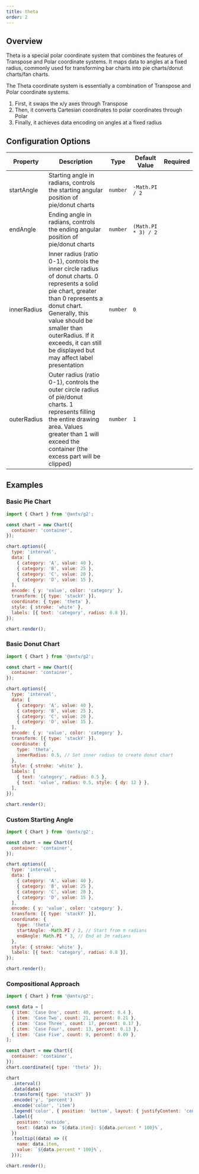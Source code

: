 ```yaml
---
title: theta
order: 2
---
```


## Overview

Theta is a special polar coordinate system that combines the features of Transpose and Polar coordinate systems. It maps data to angles at a fixed radius, commonly used for transforming bar charts into pie charts/donut charts/fan charts.

The Theta coordinate system is essentially a combination of Transpose and Polar coordinate systems.

1. First, it swaps the x/y axes through Transpose
2. Then, it converts Cartesian coordinates to polar coordinates through Polar
3. Finally, it achieves data encoding on angles at a fixed radius

## Configuration Options

| Property    | Description                                                                                                                                                                                                                                                                                            | Type     | Default Value       | Required |
| ----------- | ------------------------------------------------------------------------------------------------------------------------------------------------------------------------------------------------------------------------------------------------------------------------------------------------------ | -------- | ------------------- | -------- |
| startAngle  | Starting angle in radians, controls the starting angular position of pie/donut charts                                                                                                                                                                                                                 | `number` | `-Math.PI / 2`      |          |
| endAngle    | Ending angle in radians, controls the ending angular position of pie/donut charts                                                                                                                                                                                                                     | `number` | `(Math.PI * 3) / 2` |          |
| innerRadius | Inner radius (ratio 0-1), controls the inner circle radius of donut charts. 0 represents a solid pie chart, greater than 0 represents a donut chart. Generally, this value should be smaller than outerRadius. If it exceeds, it can still be displayed but may affect label presentation        | `number` | `0`                 |          |
| outerRadius | Outer radius (ratio 0-1), controls the outer circle radius of pie/donut charts. 1 represents filling the entire drawing area. Values greater than 1 will exceed the container (the excess part will be clipped)                                                                                    | `number` | `1`                 |          |

## Examples

### Basic Pie Chart

```js | ob { autoMount: true }
import { Chart } from '@antv/g2';

const chart = new Chart({
  container: 'container',
});

chart.options({
  type: 'interval',
  data: [
    { category: 'A', value: 40 },
    { category: 'B', value: 25 },
    { category: 'C', value: 20 },
    { category: 'D', value: 15 },
  ],
  encode: { y: 'value', color: 'category' },
  transform: [{ type: 'stackY' }],
  coordinate: { type: 'theta' },
  style: { stroke: 'white' },
  labels: [{ text: 'category', radius: 0.8 }],
});

chart.render();
```

### Basic Donut Chart

```js | ob { autoMount: true }
import { Chart } from '@antv/g2';

const chart = new Chart({
  container: 'container',
});

chart.options({
  type: 'interval',
  data: [
    { category: 'A', value: 40 },
    { category: 'B', value: 25 },
    { category: 'C', value: 20 },
    { category: 'D', value: 15 },
  ],
  encode: { y: 'value', color: 'category' },
  transform: [{ type: 'stackY' }],
  coordinate: {
    type: 'theta',
    innerRadius: 0.5, // Set inner radius to create donut chart
  },
  style: { stroke: 'white' },
  labels: [
    { text: 'category', radius: 0.5 },
    { text: 'value', radius: 0.5, style: { dy: 12 } },
  ],
});

chart.render();
```

### Custom Starting Angle

```js | ob { autoMount: true }
import { Chart } from '@antv/g2';

const chart = new Chart({
  container: 'container',
});

chart.options({
  type: 'interval',
  data: [
    { category: 'A', value: 40 },
    { category: 'B', value: 25 },
    { category: 'C', value: 20 },
    { category: 'D', value: 15 },
  ],
  encode: { y: 'value', color: 'category' },
  transform: [{ type: 'stackY' }],
  coordinate: {
    type: 'theta',
    startAngle: -Math.PI / 2, // Start from π radians
    endAngle: Math.PI * 3, // End at 3π radians
  },
  style: { stroke: 'white' },
  labels: [{ text: 'category', radius: 0.8 }],
});

chart.render();
```

### Compositional Approach

```js | ob { autoMount: true }
import { Chart } from '@antv/g2';

const data = [
  { item: 'Case One', count: 40, percent: 0.4 },
  { item: 'Case Two', count: 21, percent: 0.21 },
  { item: 'Case Three', count: 17, percent: 0.17 },
  { item: 'Case Four', count: 13, percent: 0.13 },
  { item: 'Case Five', count: 9, percent: 0.09 },
];

const chart = new Chart({
  container: 'container',
});
chart.coordinate({ type: 'theta' });

chart
  .interval()
  .data(data)
  .transform({ type: 'stackY' })
  .encode('y', 'percent')
  .encode('color', 'item')
  .legend('color', { position: 'bottom', layout: { justifyContent: 'center' } })
  .label({
    position: 'outside',
    text: (data) => `${data.item}: ${data.percent * 100}%`,
  })
  .tooltip((data) => ({
    name: data.item,
    value: `${data.percent * 100}%`,
  }));

chart.render();
```

